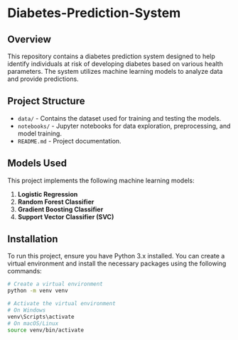 # Diabetes-Prediction-System

## Overview
This repository contains a diabetes prediction system designed to help identify individuals at risk of developing diabetes based on various health parameters. The system utilizes machine learning models to analyze data and provide predictions.

## Project Structure
- `data/` - Contains the dataset used for training and testing the models.
- `notebooks/` - Jupyter notebooks for data exploration, preprocessing, and model training.
- `README.md` - Project documentation.

## Models Used
This project implements the following machine learning models:
1. **Logistic Regression**
2. **Random Forest Classifier**
3. **Gradient Boosting Classifier**
4. **Support Vector Classifier (SVC)**

## Installation
To run this project, ensure you have Python 3.x installed. You can create a virtual environment and install the necessary packages using the following commands:

```bash
# Create a virtual environment
python -m venv venv

# Activate the virtual environment
# On Windows
venv\Scripts\activate
# On macOS/Linux
source venv/bin/activate

